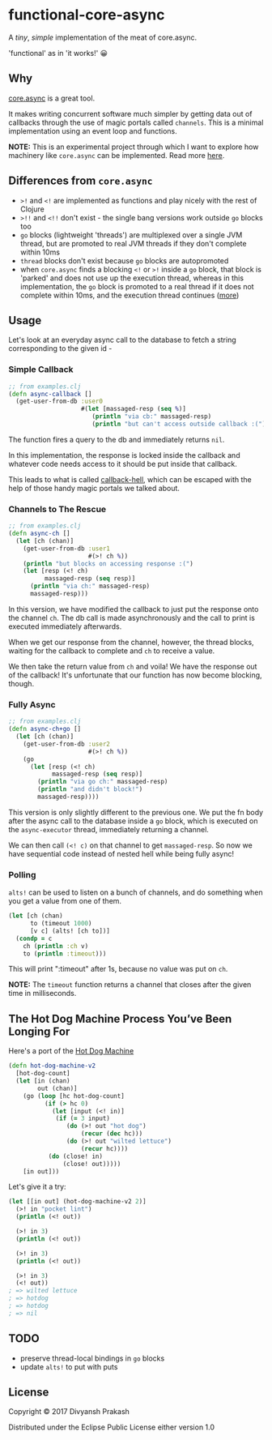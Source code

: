 # functional-core-async

A *tiny*, *simple*  implementation of the meat of core.async.

'functional' as in 'it works!' 😀

## Why

[core.async](https://github.com/clojure/core.async) is a great tool.

It makes writing concurrent software much simpler by getting data out
of callbacks through the use of magic portals called `channels`. This
is a minimal implementation using an event loop and functions.

**NOTE:** This is an experimental project through which I want to explore
how machinery like `core.async` can be implemented. Read more
[here](https://groups.google.com/forum/#!topic/clojure/1wmblSTtw2w).

## Differences from `core.async`
- `>!` and `<!` are implemented as functions and play nicely with the rest of Clojure
- `>!!` and `<!!` don't exist - the single bang versions work outside `go` blocks too
- `go` blocks (lightweight 'threads') are multiplexed over a single JVM thread, but are
promoted to real JVM threads if they don't complete within 10ms
- `thread` blocks don't exist because `go` blocks are autopromoted
- when `core.async` finds a blocking `<!` or `>!` inside a `go` block, that block is 'parked' and does not use up the execution thread,
whereas in this implementation, the `go` block is promoted to a real thread if it does not complete within 10ms, and the execution thread continues ([more](https://github.com/divs1210/functional-core-async/issues/1))

## Usage

Let's look at an everyday async call to the database to fetch a string
corresponding to the given id -

### Simple Callback
```clojure
;; from examples.clj
(defn async-callback []
  (get-user-from-db :user0
                    #(let [massaged-resp (seq %)]
                       (println "via cb:" massaged-resp)
                       (println "but can't access outside callback :("))))
```

The function fires a query to the db and immediately returns `nil`.

In this implementation, the response is locked inside the callback
and whatever code needs access to it should be put inside that callback.

This leads to what is called [callback-hell](http://callbackhell.com/),
which can be escaped with the help of those handy magic portals we talked about.

### Channels to The Rescue
```clojure
;; from examples.clj
(defn async-ch []
  (let [ch (chan)]
    (get-user-from-db :user1
                      #(>! ch %))
    (println "but blocks on accessing response :(")
    (let [resp (<! ch)
          massaged-resp (seq resp)]
      (println "via ch:" massaged-resp)
      massaged-resp)))
```

In this version, we have modified the callback to just put the response onto
the channel `ch`. The db call is made asynchronously and the call to print
is executed immediately afterwards.

When we get our response from the channel, however, the thread blocks, waiting
for the callback to complete and `ch` to receive a value.

We then take the return value from `ch` and voila! We have the response out of
the callback! It's unfortunate that our function has now become blocking, though.

### Fully Async
```clojure
;; from examples.clj
(defn async-ch+go []
  (let [ch (chan)]
    (get-user-from-db :user2
                      #(>! ch %))
    (go
      (let [resp (<! ch)
            massaged-resp (seq resp)]
        (println "via go ch:" massaged-resp)
        (println "and didn't block!")
        massaged-resp))))
```

This version is only slightly different to the previous one.
We put the fn body after the async call to the database inside
a `go` block, which is executed on the `async-executor` thread,
immediately returning a channel.

We can then call `(<! c)` on that channel to get `massaged-resp`.
So now we have sequential code instead of nested hell while
being fully async!

### Polling
`alts!` can be used to listen on a bunch of channels, and do
something when you get a value from one of them.

```clojure
(let [ch (chan)
      to (timeout 1000)
      [v c] (alts! [ch to])]
  (condp = c
    ch (println :ch v)
    to (println :timeout)))
```
This will print ":timeout" after 1s, because no value was put on `ch`.

**NOTE:** The `timeout` function returns a channel that closes after the given time
in milliseconds.

## The Hot Dog Machine Process You’ve Been Longing For

Here's a port of the [Hot Dog Machine](https://www.braveclojure.com/core-async/)

```clojure
(defn hot-dog-machine-v2
  [hot-dog-count]
  (let [in (chan)
        out (chan)]
    (go (loop [hc hot-dog-count]
          (if (> hc 0)
            (let [input (<! in)]
             (if (= 3 input)
                (do (>! out "hot dog")
                    (recur (dec hc)))
                (do (>! out "wilted lettuce")
                    (recur hc))))
           (do (close! in)
               (close! out)))))
    [in out]))
```

Let's give it a try:
```clojure
(let [[in out] (hot-dog-machine-v2 2)]
  (>! in "pocket lint")
  (println (<! out))

  (>! in 3)
  (println (<! out))

  (>! in 3)
  (println (<! out))

  (>! in 3)
  (<! out))
; => wilted lettuce
; => hotdog
; => hotdog
; => nil
```

## TODO

* preserve thread-local bindings in `go` blocks
* update `alts!` to put with puts

## License

Copyright © 2017 Divyansh Prakash

Distributed under the Eclipse Public License either version 1.0
